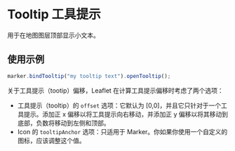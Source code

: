 # Tooltip 工具提示
用于在地图图层顶部显示小文本。

<h2 id="tooltip-example">使用示例</h2>

```js
marker.bindTooltip("my tooltip text").openTooltip();
```

<p>关于工具提示（tootip）偏移，Leaflet 在计算工具提示偏移时考虑了两个选项：</p>

<ul>
	<li>工具提示（tooltip）的 <code>offset</code> 选项：它默认为 [0,0]，并且它只针对于一个工具提示。添加正 x 偏移以将工具提示向右移动，并添加正 y 偏移以将其移动到底部，负数将移动到左侧和顶部。</li>
	<li>Icon 的 <code>tooltipAnchor</code> 选项：只适用于 Marker。你如果你使用一个自定义的图标，应该调整这个值。</li>
</ul>

<TooltioCreation />

<TooltipOptions />